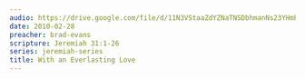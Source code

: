 ```yaml
---
audio: https://drive.google.com/file/d/11N3VStaaZdYZNaTNSDbhmanNs23YHmPx/view
date: 2010-02-28
preacher: brad-evans
scripture: Jeremiah 31:1-26
series: jeremiah-series
title: With an Everlasting Love
---
```

